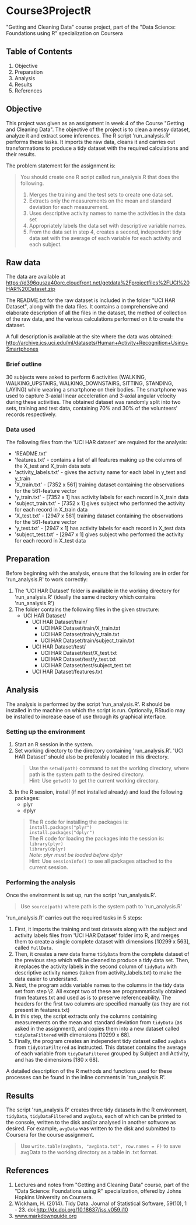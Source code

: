 # Course3ProjectR
"Getting and Cleaning Data" course project, part of the "Data Science: Foundations using R" specialization on Coursera

## Table of Contents
1. Objective
2. Preparation
3. Analysis
4. Results
5. References

## Objective
This project was given as an assignment in week 4 of the Course "Getting and Cleaning Data". The objective of the project is to clean a messy dataset, analyze it and extract some inferences. The R script 'run_analysis.R' performs these tasks. It imports the raw data, cleans it and carries out transformations to produce a tidy dataset with the required calculations and their results.  
  
The problem statement for the assignment is:
> You should create one R script called run_analysis.R that does the following.
> 1. Merges the training and the test sets to create one data set.
> 2. Extracts only the measurements on the mean and standard deviation for each measurement.
> 3. Uses descriptive activity names to name the activities in the data set
> 4. Appropriately labels the data set with descriptive variable names.
> 5. From the data set in step 4, creates a second, independent tidy data set with the average of each variable for each activity and each subject.

## Raw data
The data are available at https://d396qusza40orc.cloudfront.net/getdata%2Fprojectfiles%2FUCI%20HAR%20Dataset.zip  
  
The README.txt for the raw dataset is included in the folder "UCI HAR Dataset", along with the data files. It contains a comprehensive and elaborate description of all the files in the dataset, the method of collection of the raw data, and the various calculations performed on it to create the dataset.  
  
A full description is available at the site where the data was obtained:
http://archive.ics.uci.edu/ml/datasets/Human+Activity+Recognition+Using+Smartphones
  
### Brief outline
30 subjects were asked to perform 6 activities (WALKING, WALKING_UPSTAIRS, WALKING_DOWNSTAIRS, SITTING, STANDING, LAYING) while wearing a smartphone on their bodies. The smartphone was used to capture 3-axial linear acceleration and 3-axial angular velocity during these activities. The obtained dataset was randomly split into two sets, training and test data, containing 70% and 30% of the volunteers' records respectively.
  
### Data used
The following files from the 'UCI HAR dataset' are required for the analysis:
- 'README.txt'
- 'features.txt' - contains a list of all features making up the columns of the X_test and X_train data sets
- 'activity_labels.txt' - gives the activity name for each label in y_test and y_train
- 'X_train.txt' - [7352 x 561] training dataset containing the observations for the 561-feature vector
- 'y_train.txt' - [7352 x 1] has activity labels for each record in X_train data
- 'subject_train.txt' - [7352 x 1] gives subject who performed the activity for each record in X_train data
- 'X_test.txt' - [2947 x 561] training dataset containing the observations for the 561-feature vector
- 'y_test.txt' - [2947 x 1] has activity labels for each record in X_test data
- 'subject_test.txt' - [2947 x 1] gives subject who performed the activity for each record in X_test data

## Preparation
Before beginning with the analysis, ensure that the following are in order for 'run_analysis.R' to work correctly:
1. The 'UCI HAR Dataset' folder is available in the working directory for 'run_analysis.R' (ideally the same directory which contains 'run_analysis.R')
2. The folder contains the following files in the given structure:
	- UCI HAR Dataset/
		- UCI HAR Dataset/train/
			- UCI HAR Dataset/train/X_train.txt
			- UCI HAR Dataset/train/y_train.txt
			- UCI HAR Dataset/train/subject_train.txt
		- UCI HAR Dataset/test/
			- UCI HAR Dataset/test/X_test.txt
			- UCI HAR Dataset/test/y_test.txt
			- UCI HAR Dataset/test/subject_test.txt
		- UCI HAR Dataset/features.txt

## Analysis
The analysis is performed by the script 'run_analysis.R'. R should be installed in the machine on which the script is run. Optionally, RStudio may be installed to increase ease of use through its graphical interface.

### Setting up the environment
1. Start an R session in the system.
2. Set working directory to the directory containing 'run_analysis.R'. 'UCI HAR Dataset' should also be preferably located in this directory.
	> Use the `setwd(path)` command to set the working directory, where path is the system path to the desired directory.  
	> Hint: Use `getwd()` to get the current working directory.
3. In the R session, install (if not installed already) and load the following packages:
	- plyr
	- dplyr
	> The R code for installing the packages is:  
	> `install.packages("plyr")`  
	> `install.packages("dplyr")`  
	> The R code for loading the packages into the session is:  
	> `library(plyr)`  
	> `library(dplyr)`  
	> *Note: plyr must be loaded before dplyr*  
	> Hint: Use `sessionInfo()` to see all packages attached to the current session.

### Performing the analysis
Once the environment is set up, run the script 'run_analysis.R'.
> Use `source(path)` where path is the system path to 'run_analysis.R'

'run_analysis.R' carries out the required tasks in 5 steps:
1. First, it imports the training and test datasets along with the subject and activity labels files from 'UCI HAR Dataset' folder into R, and merges them to create a single complete dataset with dimensions [10299 x 563], called `fullData`.
2. Then, it creates a new data frame `tidyData` from the complete dataset of the previous step which will be cleaned to produce a tidy data set. Then, it replaces the activity labels in the second column of `tidyData` with descriptive activity names (taken from activity_labels.txt) to make the data easier to understand.
3. Next, the program adds variable names to the columns in the tidy data set from step \2. All except two of these are programmatically obtained from features.txt and used as is to preserve referenceability. The headers for the first two columns are specified manually (as they are not present in features.txt)
4. In this step, the script extracts only the columns containing measurements on the mean and standard deviation from `tidyData` (as asked in the assignment), and copies them into a new dataset called `tidyDataFiltered` with dimensions [10299 x 68].
5. Finally, the program creates an independent tidy dataset called `avgData` from `tidyDataFiltered` as instructed. This dataset contains the average of each variable from `tidyDataFiltered` grouped by Subject and Activity, and has the dimensions [180 x 68].  
  
A detailed description of the R methods and functions used for these processes can be found in the inline comments in 'run_analysis.R'.

## Results
The script 'run_analysis.R' creates three tidy datasets in the R environment, `tidyData`, `tidyDataFiltered` and `avgData`, each of which can be printed to the console, written to the disk and/or analysed in another software as desired. For example, `avgData` was written to the disk and submitted to Coursera for the course assignment.
> Use `write.table(avgData, "avgData.txt", row.names = F)` to save avgData to the working directory as a table in .txt format.

## References
1. Lectures and notes from "Getting and Cleaning Data" course, part of the "Data Science: Foundations using R" specialization, offered by Johns Hopkins University on Coursera.
2. Wickham, H. (2014). Tidy Data. Journal of Statistical Software, 59(10), 1 - 23. doi:http://dx.doi.org/10.18637/jss.v059.i10
3. www.markdownguide.org